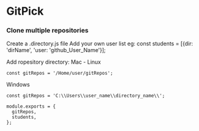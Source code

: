 # GitPick

### Clone multiple repositories

Create a .directory.js file
Add your own user list 
eg: const students = [{dir: 'dirName', 'user: 'github_User_Name'}];

Add ropesitory directory:
Mac - Linux
```
const gitRepos = '/Home/user/gitRepos';
```
Windows
```
const gitRepos = 'C:\\Users\\user_name\\directory_name\\';
```
```
module.exports = {
  gitRepos,
  students,
};
```
